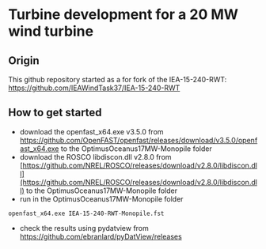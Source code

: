 # Turbine development for a 20 MW wind turbine 

## Origin
This github repository started as a for fork of the IEA-15-240-RWT:
https://github.com/IEAWindTask37/IEA-15-240-RWT

## How to get started
* download the openfast_x64.exe v3.5.0 from https://github.com/OpenFAST/openfast/releases/download/v3.5.0/openfast_x64.exe to the OptimusOceanus17MW-Monopile folder
* download the ROSCO libdiscon.dll v2.8.0 from [https://github.com/NREL/ROSCO/releases/download/v2.8.0/libdiscon.dll](https://github.com/NREL/ROSCO/releases/download/v2.8.0/libdiscon.dll) to the OptimusOceanus17MW-Monopile folder
* run  in the OptimusOceanus17MW-Monopile folder
```
openfast_x64.exe IEA-15-240-RWT-Monopile.fst
```
* check the results using pydatview from https://github.com/ebranlard/pyDatView/releases
